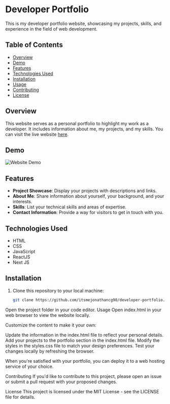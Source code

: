 # Developer Portfolio

This is my developer portfolio website, showcasing my projects, skills, and experience in the field of web development.

## Table of Contents

- [Overview](#overview)
- [Demo](#demo)
- [Features](#features)
- [Technologies Used](#technologies-used)
- [Installation](#installation)
- [Usage](#usage)
- [Contributing](#contributing)
- [License](#license)

## Overview

This website serves as a personal portfolio to highlight my work as a developer. It includes information about me, my projects, and my skills. You can visit the live website [here](https://itsmejonathancg98.github.io/developer-portfolio/).

## Demo

![Website Demo](demo.gif)

## Features

- **Project Showcase**: Display your projects with descriptions and links.
- **About Me**: Share information about yourself, your background, and your interests.
- **Skills**: List your technical skills and areas of expertise.
- **Contact Information**: Provide a way for visitors to get in touch with you.

## Technologies Used

- HTML
- CSS
- JavaScript
- ReactJS
- Next JS

## Installation

1. Clone this repository to your local machine:

   ```bash
   git clone https://github.com/itsmejonathancg98/developer-portfolio.git

Open the project folder in your code editor.
Usage
Open index.html in your web browser to view the website locally.

Customize the content to make it your own:

Update the information in the index.html file to reflect your personal details.
Add your projects to the portfolio section in the index.html file.
Modify the styles in the styles.css file to match your design preferences.
Test your changes locally by refreshing the browser.

When you're satisfied with your portfolio, you can deploy it to a web hosting service of your choice.

Contributing
If you'd like to contribute to this project, please open an issue or submit a pull request with your proposed changes.

License
This project is licensed under the MIT License - see the LICENSE file for details.
